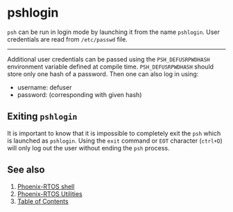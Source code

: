 # pshlogin

`psh` can be run in login mode by launching it from the name `pshlogin`. User credentials are read from `/etc/passwd`
file.

---

Additional user credentials can be passed using the `PSH_DEFUSRPWDHASH` environment variable defined at compile time.
`PSH_DEFUSRPWDHASH` should store only one hash of a password. Then one can also log in using:

- username: defuser
- password: (corresponding with given hash)

## Exiting `pshlogin`

It is important to know that it is impossible to completely exit the `psh` which is launched as `pshlogin`. Using the
`exit` command or `EOT` character (`ctrl+D`) will only log out the user without ending the `psh` process.

## See also

1. [Phoenix-RTOS shell](psh.md)
2. [Phoenix-RTOS Utilities](README.md)
3. [Table of Contents](../README.md)
